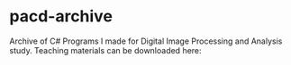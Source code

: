 # pacd-archive
Archive of C# Programs I made for Digital Image Processing and Analysis study. Teaching materials can be downloaded here: 
